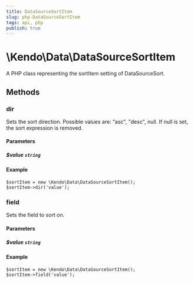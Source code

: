 ```yaml
---
title: DataSourceSortItem
slug: php-DataSourceSortItem
tags: api, php
publish: true
---
```


# \Kendo\Data\DataSourceSortItem

A PHP class representing the sortItem setting of DataSourceSort.


## Methods

### dir
Sets the sort direction. Possible values are: "asc", "desc", null. If null is set, the sort expression is removed.
#### Parameters

##### $value `string`



#### Example 
    $sortItem = new \Kendo\Data\DataSourceSortItem();
    $sortItem->dir('value');

### field
Sets the field to sort on.
#### Parameters

##### $value `string`



#### Example 
    $sortItem = new \Kendo\Data\DataSourceSortItem();
    $sortItem->field('value');

